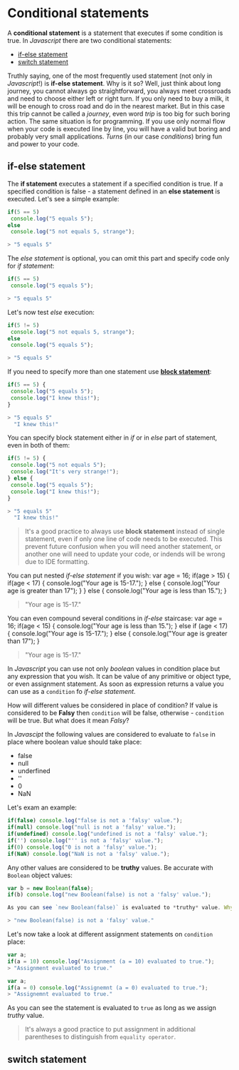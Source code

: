 # Conditional statements <a name="conditional-statements"></a>
A **conditional statement** is a statement that executes if some condition is true. In *Javascript* there are two conditional statements:
 * [if-else statement](#if-else-statement)
 * [switch statement](#switch-statement)

Truthly saying, one of the most frequently used statement (not only in *Javascript*!) is **if-else statement**. Why is it so? 
Well, just think about long journey, you cannot always go straightforward, you always meet crossroads and need to choose either left or right turn. If you only need to buy a milk, it will be enough to cross road and do in the nearest market. But in this case this trip cannot be called a *journey*, even word *trip* is too big for such boring action. The same situation is for programming. If you use only normal flow when your code is executed line by line, you will have a valid but boring and probably very small applications. *Turns* (in our case *conditions*) bring fun and power to your code.

## if-else statement <a name="if-else-statement"></a>
The **if statement** executes a statement if a specified condition is true. If a specified condition is false - a statement defined in an **else statement** is executed. Let's see a simple example:
```javascript
if(5 == 5)
 console.log("5 equals 5");
else
 console.log("5 not equals 5, strange");

> "5 equals 5"
```
The *else statement* is optional, you can omit this part and specify code only for *if statement*:
```javascript
if(5 == 5)
 console.log("5 equals 5");

> "5 equals 5"
```
Let's now test *else* execution:
```javascript
if(5 != 5) 
 console.log("5 not equals 5, strange");
else
 console.log("5 equals 5");

> "5 equals 5"
```
If you need to specify more than one statement use [**block statement**](00-Overview.md#block-statement):
```javascript
if(5 == 5) {
 console.log("5 equals 5");
 console.log("I knew this!");
}

> "5 equals 5"
  "I knew this!"
```
You can specify block statement either in *if* or in *else* part of statement, even in both of them:
```javascript
if(5 != 5) {
 console.log("5 not equals 5");
 console.log("It's very strange!");
} else {
 console.log("5 equals 5");
 console.log("I knew this!");
}

> "5 equals 5"
  "I knew this!"
```
> It's a good practice to always use **block statement** instead of single statement, even if only one line of code needs to be executed. This prevent future confusion when you will need another statement, or another one will need to update your code, or indends will be wrong due to IDE formatting.

You can put nested *if-else statement* if you wish:
var age = 16;
if(age > 15) {
  if(age < 17) {
    console.log("Your age is 15-17.");
  } else {
    console.log("Your age is greater than 17");
  }
} else {
  console.log("Your age is less than 15.");
}

> "Your age is 15-17."

You can even compound several conditions in *if-else* staircase:
var age = 16;
if(age < 15) {
  console.log("Your age is less than 15.");
} else if (age < 17) {
  console.log("Your age is 15-17.");
} else {
  console.log("Your age is greater than 17");
}

> "Your age is 15-17."

In *Javascript* you can use not only *boolean* values in condition place but any expression that you wish. It can be value of any primitive or object type, or even assignment statement. As soon as expression returns a value you can use as a `condition` fo *if-else statement*.

How will different values be considered in place of condition? If value is considered to be **Falsy** then `condition` will be false, otherwise - `condition` will be true. But what does it mean *Falsy*?

In *Javascipt* the following values are considered to evaluate to `false` in place where boolean value should take place:
* false
* null
* underfined
* ''
* 0
* NaN

Let's exam an example:
```javascript
if(false) console.log("false is not a 'falsy' value.");
if(null) console.log("null is not a 'falsy' value.");
if(undefined) console.log("undefined is not a 'falsy' value.");
if('') console.log("'' is not a 'falsy' value.");
if(0) console.log("0 is not a 'falsy' value.");
if(NaN) console.log("NaN is not a 'falsy' value.");
```
Any other values are considered to be **truthy** values. Be accurate with `Boolean` object values:
```javascript
var b = new Boolean(false);
if(b) console.log("new Boolean(false) is not a 'falsy' value.");

As you can see `new Boolean(false)` is evaluated to *truthy* value. Why does it happen? Any instance on any object type is considered to be *truthy*, even if it's a `Boolean` type. 

> "new Boolean(false) is not a 'falsy' value."
```

Let's now take a look at different assignment statements on `condition` place:
```javascript
var a;
if(a = 10) console.log("Assignment (a = 10) evaluated to true.");
> "Assignment evaluated to true."

var a;
if(a = 0) console.log("Assignemnt (a = 0) evaluated to true.");
> "Assignemnt evaluated to true."
```
As you can see the statement is evaluated to `true` as long as we assign *truthy* value.

> It's always a good practice to put assignment in additional parentheses to distinguish from `equality operator`.

## switch statement <a name="switch-statement"></a>
